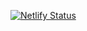 [![Netlify Status](https://api.netlify.com/api/v1/badges/8917f59c-cd88-496e-8414-eb1349daa1dd/deploy-status)](https://app.netlify.com/sites/michaeldegraaff/deploys)

